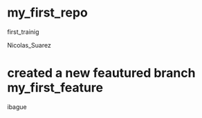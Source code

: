 # my_first_repo
first_trainig 

Nicolas_Suarez

# created a new feautured branch my_first_feature

ibague